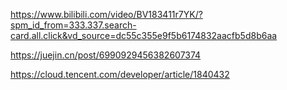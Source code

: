 https://www.bilibili.com/video/BV183411r7YK/?spm_id_from=333.337.search-card.all.click&vd_source=dc55c355e9f5b6174832aacfb5d8b6aa

https://juejin.cn/post/6990929456382607374



https://cloud.tencent.com/developer/article/1840432
